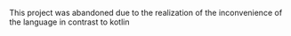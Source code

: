 This project was abandoned due to the realization of the inconvenience of the language in contrast to kotlin
